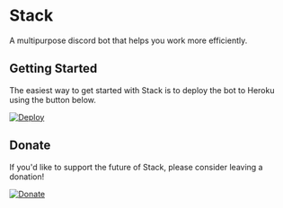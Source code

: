 # Stack
A multipurpose discord bot that helps you work more efficiently.

## Getting Started
The easiest way to get started with Stack is to deploy the bot to Heroku using the button below.

[![Deploy](https://www.herokucdn.com/deploy/button.svg)](https://heroku.com/deploy)

## Donate
If you'd like to support the future of Stack, please consider leaving a donation!

[![Donate](https://www.paypalobjects.com/en_US/i/btn/btn_donateCC_LG.gif)](https://www.paypal.com/donate/?token=3pS1qS1KrMHcEfhcoaN-tK-03Wfdsl7OXrmfVvYAIspiiNU75tlwZPeAjq4400_W8KUS7m&country.x=US&locale.x=US)